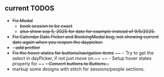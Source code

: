 ## current TODOS

- ~~Fix Modal~~
  - ~~book session to be exact~~
  - ~~also show sep 5, 2025 for date for example instead of 9/5/2025.~~
- ~~Fix Calendar Date Picker and BookingModal bug, not showing current date again when you reopen  the daypicker.~~
- ~~- add prettier~~
- ~~Fix the hover states for buttons/navigation items~~
~~  - Try to get the select in dayPicker, if not just move on.~~
~~  - Setup hover states properly for ~~
~~- Convert buttons to Buttons...~~
- markup some designs with stitch for sessions/people sections.